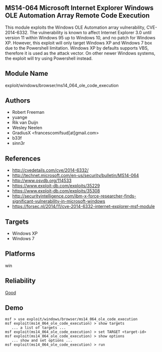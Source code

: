 ## MS14-064 Microsoft Internet Explorer Windows OLE Automation Array Remote Code Execution

This module exploits the Windows OLE Automation array 
vulnerability, CVE-2014-6332. The vulnerability is known to 
affect Internet Explorer 3.0 until version 11 within Windows 
95 up to Windows 10, and no patch for Windows XP. However, 
this exploit will only target Windows XP and Windows 7 box 
due to the Powershell limitation. Windows XP by defaults 
supports VBS, therefore it is used as the attack vector. On 
other newer Windows systems, the exploit will try using 
Powershell instead.


## Module Name
exploit/windows/browser/ms14_064_ole_code_execution

## Authors
* Robert Freeman
* yuange
* Rik van Duijn
* Wesley Neelen
* GradiusX <francescomifsud[at]gmail.com>
* b33f
* sinn3r


## References
* http://cvedetails.com/cve/2014-6332/
* http://technet.microsoft.com/en-us/security/bulletin/MS14-064
* http://www.osvdb.org/114533
* https://www.exploit-db.com/exploits/35229
* https://www.exploit-db.com/exploits/35308
* http://securityintelligence.com/ibm-x-force-researcher-finds-significant-vulnerability-in-microsoft-windows
* https://forsec.nl/2014/11/cve-2014-6332-internet-explorer-msf-module



## Targets
* Windows XP
* Windows 7


## Platforms
win

## Reliability
[Good](https://github.com/rapid7/metasploit-framework/wiki/Exploit-Ranking)

## Demo

```
msf > use exploit/windows/browser/ms14_064_ole_code_execution
msf exploit(ms14_064_ole_code_execution) > show targets
   ... a list of targets ...
msf exploit(ms14_064_ole_code_execution) > set TARGET <target-id>
msf exploit(ms14_064_ole_code_execution) > show options
   ... show and set options ...
msf exploit(ms14_064_ole_code_execution) > run
```
    
    
